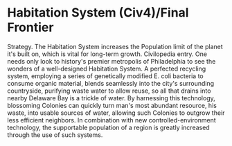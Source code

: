 # Habitation System (Civ4)/Final Frontier

Strategy.
The Habitation System increases the Population limit of the planet it's built on, which is vital for long-term growth.
Civilopedia entry.
One needs only look to history's premier metropolis of Philadelphia to see the wonders of a well-designed Habitation System. A perfected recycling system, employing a series of genetically modified E. coli bacteria to consume organic material, blends seamlessly into the city's surrounding countryside, purifying waste water to allow reuse, so all that drains into nearby Delaware Bay is a trickle of water. By harnessing this technology, blossoming Colonies can quickly turn man's most abundant resource, his waste, into usable sources of water, allowing such Colonies to outgrow their less efficient neighbors. In combination with new controlled-environment technology, the supportable population of a region is greatly increased through the use of such systems.